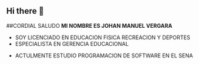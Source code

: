 ## Hi there 👋

##CORDIAL SALUDO 
**MI NOMBRE ES JOHAN MANUEL VERGARA**
- SOY LICENCIADO EN EDUCACION FISICA RECREACION Y DEPORTES
- ESPECIALISTA EN GERENCIA EDUCACIONAL
* ACTULMENTE ESTUDIO PROGRAMACION DE SOFTWARE EN EL SENA
